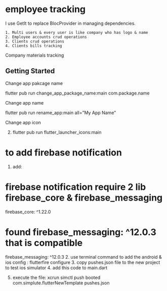 
# employee tracking

I use GetIt to replace BlocProvider in managing dependencies.


	1. Multi users & every user is like company who has logo & name
	2. Employee accounts crud operations
	3. Clients crud operations
	4. Clients bills tracking
Company materials tracking

## Getting Started

Change app pakcage name

flutter pub run change_app_package_name:main com.package.name

Change app name

flutter pub run rename_app:main all="My App Name"

Change app icon


2. flutter pub run flutter_launcher_icons:main

# to add firebase notification
1. add:

# firebase notification require 2 lib firebase_core & firebase_messaging

firebase_core: ^1.22.0

# found firebase_messaging: ^12.0.3 that is compatible

firebase_messaging: ^12.0.3 2. use terminal command to add the android & ios config :
flutterfire configure 3. copy pushes.json file to the new project to test ios simulator 4. add this code to main.dart

<!-- WidgetsFlutterBinding.ensureInitialized();
  await Firebase.initializeApp(
    options: DefaultFirebaseOptions.currentPlatform,
  );
  // add firebase notification permission request
  FirebaseMessaging messaging = FirebaseMessaging.instance;
  NotificationSettings settings = await messaging.requestPermission(
    alert: true,
    announcement: false,
    badge: true,
    carPlay: false,
    criticalAlert: false,
    provisional: false,
    sound: true,
  );

  print('User granted permission: ${settings.authorizationStatus}');
-->

5. execute the file:
   xcrun simctl push booted com.simplute.flutterNewTemplate pushes.json
